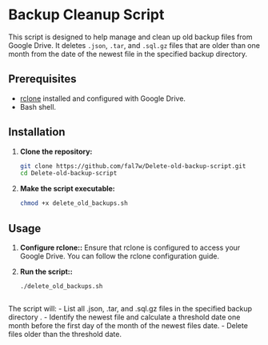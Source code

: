 # Backup Cleanup Script

This script is designed to help manage and clean up old backup files from Google Drive. It deletes `.json`, `.tar`, and `.sql.gz` files that are older than one month from the date of the newest file in the specified backup directory.

## Prerequisites

- [rclone](https://rclone.org/) installed and configured with Google Drive.
- Bash shell.

## Installation

1. **Clone the repository:**
   ```bash
   git clone https://github.com/fal7w/Delete-old-backup-script.git
   cd Delete-old-backup-script

2. **Make the script executable:**
    ```bash
    chmod +x delete_old_backups.sh

## Usage
1. **Configure rclone::**
 Ensure that rclone is configured to access your Google Drive. You can follow the rclone configuration guide.

2. **Run the script::**
    ```bash
    ./delete_old_backups.sh



The script will:
    - List all .json, .tar, and .sql.gz files in the specified backup directory .
    - Identify the newest file and calculate a threshold date one month before the first day of the month of the newest files date.
    - Delete files older than the threshold date.

